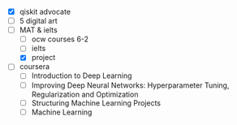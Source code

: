 - [x] qiskit advocate
- [ ] 5 digital art
- [ ] MAT & ielts
  - [ ] ocw courses 6-2
  - [ ] ielts
  - [x] project
- [ ] coursera
  - [ ] Introduction to Deep Learning
  - [ ] Improving Deep Neural Networks: Hyperparameter Tuning, Regularization and Optimization
  - [ ] Structuring Machine Learning Projects
  - [ ] Machine Learning
